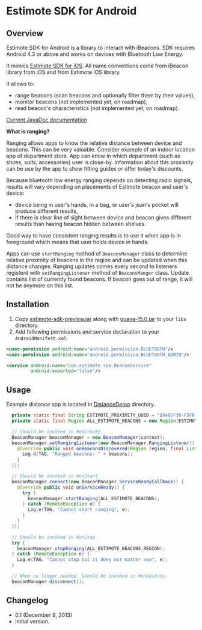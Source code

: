 # Estimote SDK for Android #

## Overview ##

Estimote SDK for Android is a library to interact with iBeacons. SDK requires Android 4.3 or above and works on devices with Bluetooth Low Energy.

It mimics [Estimote SDK for iOS](https://github.com/Estimote/iOS-SDK). All name conventions come from iBeacon library from iOS and from Estimote iOS library.

It allows to:
- range beacons (scan beacons and optionally filter them by their values),
- monitor beacons (not implemented yet, on roadmap),
- read beacon's characteristics (not implemented yet, on roadmap).

[Current JavaDoc documentation](http://estimote.github.io/Android-SDK/JavaDocs/)

**What is ranging?**

Ranging allows apps to know the relative distance between device and beacons. This can be very valuable. Consider example of an indoor location app of department store. App can know in which department (such as shoes, suits, accessories) user is close-by. Information about this proximity can be use by the app to show fitting guides or offer today's discounts.

Because bluetooth low energy ranging depends on detecting radio signals, results will vary depending on placements of Estimote beacon and user's device:
- device being in user's hands, in a bag, or user's jean's pocket will produce different results,
- if there is clear line of sight between device and beacon gives different results than having beacon hidden between shelves.

Good way to have consistent ranging results is to use it when app is in foreground which means that user holds device in hands.

Apps can use `startRanging` method of `BeaconsManager` class to determine relative proximity of beacons in the region and can be updated when this distance changes. Ranging updates comes every second to listeners registerd with `setRangingListener` method of `BeaconsManger` class. Update contains list of currently found beacons. If beacon goes out of range, it will not be anymore on this list.


## Installation ##

1. Copy [estimote-sdk-preview.jar](https://github.com/Estimote/Android-SDK/blob/master/EstimoteSDK/estimote-sdk-preview.jar) along with [guava-15.0.jar](https://github.com/Estimote/Android-SDK/blob/master/EstimoteSDK/guava-15.0.jar) to your `libs` directory.
2. Add following permissions and service declaration to your `AndroidManifest.xml`:

```xml
<uses-permission android:name="android.permission.BLUETOOTH"/>
<uses-permission android:name="android.permission.BLUETOOTH_ADMIN"/>
```

```xml
<service android:name="com.estimote.sdk.BeaconService"
         android:exported="false"/>
```

## Usage ##

Example distance app is located in [DistanceDemo](https://github.com/Estimote/Android-SDK/tree/master/DistanceDemo) directory.

```java
  private static final String ESTIMOTE_PROXIMITY_UUID = "B9407F30-F5F8-466E-AFF9-25556B57FE6D";
  private static final Region ALL_ESTIMOTE_BEACONS = new Region(ESTIMOTE_PROXIMITY_UUID, null, null)

  // Should be invoked in #onCreate.
  BeaconManager beaconManager = new BeaconManager(context);
  beaconManager.setRangingListener(new BeaconManager.RangingListener() {
    @Override public void onBeaconsDiscovered(Region region, final List beacons) {
      Log.d(TAG, "Ranged beacons: " + beacons);
    }
  });

  // Should be invoked in #onStart.
  beaconManager.connect(new BeaconManager.ServiceReadyCallback() {
    @Override public void onServiceReady() {
      try {
        beaconManager.startRanging(ALL_ESTIMOTE_BEACONS);
      } catch (RemoteException e) {
        Log.e(TAG, "Cannot start ranging", e);
      }
    }
  });

  // Should be invoked in #onStop.
  try {
    beaconManager.stopRanging(ALL_ESTIMOTE_BEACONS_REGION);
  } catch (RemoteException e) {
    Log.e(TAG, "Cannot stop but it does not matter now", e);
  }

  // When no longer needed. Should be invoked in #onDestroy.
  beaconManager.disconnect();
```

## Changelog ##

* 0.1 (December 9, 2013)
 * Initial version.

